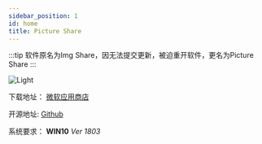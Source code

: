 ```yaml
---
sidebar_position: 1
id: home
title: Picture Share
---
```


:::tip
软件原名为Img Share，因无法提交更新，被迫重开软件，更名为Picture Share
:::

![Light](http://storage.live.com/items/51816931BAB0F7A8!8901?authkey=AO7QXpgYo7-5DUU)

下载地址： [微软应用商店](https://www.microsoft.com/store/productId/9PHWZ3QL0HN3)

开源地址: [Github](https://github.com/Richasy/Img-Share)

系统要求： **WIN10** *Ver 1803*